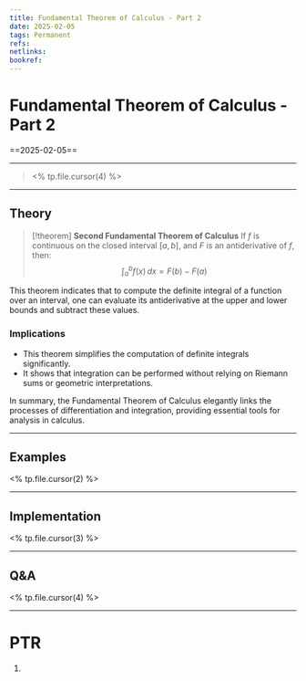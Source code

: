 ```yaml
---
title: Fundamental Theorem of Calculus - Part 2
date: 2025-02-05
tags: Permanent
refs: 
netlinks:
bookref: 
---
```

# Fundamental Theorem of Calculus - Part 2
==2025-02-05==

---
> <% tp.file.cursor(4) %>
---
## Theory
> [!theorem] **Second Fundamental Theorem of Calculus**
> If  $f$ is continuous on the closed interval $[a,b]$, and $F$ is an antiderivative of $f$, then:
> $$
> \int_a^b f(x) \, dx = F(b) - F(a)
> $$

This theorem indicates that to compute the definite integral of a function over an interval, one can evaluate its antiderivative at the upper and lower bounds and subtract these values.

### Implications

- This theorem simplifies the computation of definite integrals significantly.
- It shows that integration can be performed without relying on Riemann sums or geometric interpretations.

In summary, the Fundamental Theorem of Calculus elegantly links the processes of differentiation and integration, providing essential tools for analysis in calculus.



---
## Examples
<% tp.file.cursor(2) %>


---
## Implementation
<% tp.file.cursor(3) %>



---
## Q&A
<% tp.file.cursor(4) %>



---
# PTR

1. 